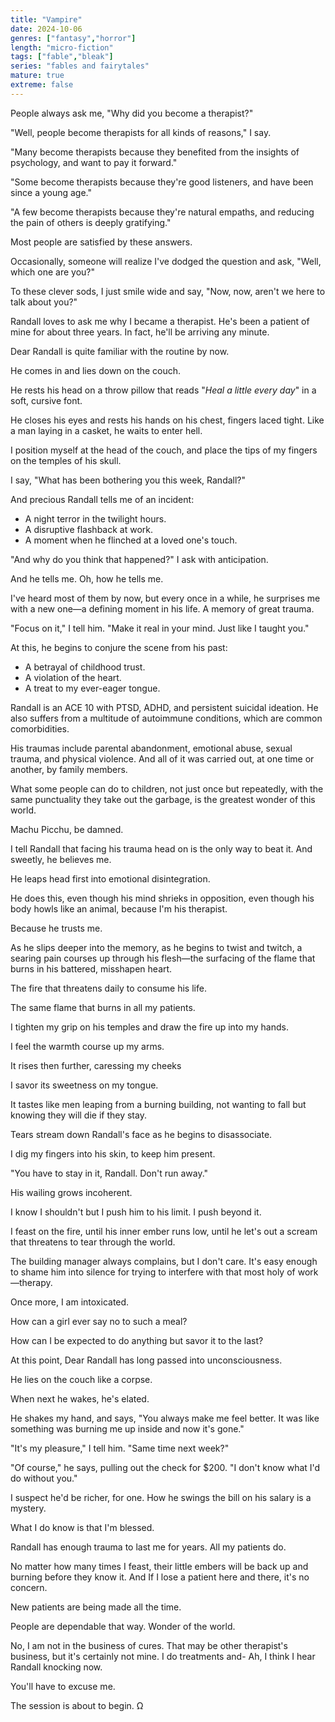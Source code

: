 ```yaml
---
title: "Vampire"
date: 2024-10-06
genres: ["fantasy","horror"]
length: "micro-fiction"
tags: ["fable","bleak"]
series: "fables and fairytales"
mature: true
extreme: false
---
```

People always ask me, "Why did you become a therapist?"

"Well, people become therapists for all kinds of reasons," I say.

"Many become therapists because they benefited from the insights of psychology, and want to pay it forward."

"Some become therapists because they're good listeners, and have been since a young age."

"A few become therapists because they're natural empaths, and reducing the pain of others is deeply gratifying."

Most people are satisfied by these answers.

Occasionally, someone will realize I've dodged the question and ask, "Well, which one are you?"

To these clever sods, I just smile wide and say, "Now, now, aren't we here to talk about you?"

Randall loves to ask me why I became a therapist. He's been a patient of mine for about three years. In fact, he'll be arriving any minute.

Dear Randall is quite familiar with the routine by now.

He comes in and lies down on the couch.

He rests his head on a throw pillow that reads "*Heal a little every day*" in a soft, cursive font.

He closes his eyes and rests his hands on his chest, fingers laced tight. Like a man laying in a casket, he waits to enter hell.

I position myself at the head of the couch, and place the tips of my fingers on the temples of his skull.

I say, "What has been bothering you this week, Randall?"

And precious Randall tells me of an incident:

- A night terror in the twilight hours.
- A disruptive flashback at work.
- A moment when he flinched at a loved one's touch.

"And why do you think that happened?" I ask with anticipation.

And he tells me. Oh, how he tells me.

I've heard most of them by now, but every once in a while, he surprises me with a new one—a defining moment in his life. A memory of great trauma.

"Focus on it," I tell him. "Make it real in your mind. Just like I taught you."

At this, he begins to conjure the scene from his past:

- A betrayal of childhood trust.
- A violation of the heart.
- A treat to my ever-eager tongue.

Randall is an ACE 10 with PTSD, ADHD, and persistent suicidal ideation. He also suffers from a multitude of autoimmune conditions, which are common comorbidities.

His traumas include parental abandonment, emotional abuse, sexual trauma, and physical violence. And all of it was carried out, at one time or another, by family members.

What some people can do to children, not just once but repeatedly, with the same punctuality they take out the garbage, is the greatest wonder of this world.

Machu Picchu, be damned.

I tell Randall that facing his trauma head on is the only way to beat it. And sweetly, he believes me.

He leaps head first into emotional disintegration.

He does this, even though his mind shrieks in opposition, even though his body howls like an animal, because I'm his therapist.

Because he trusts me.

As he slips deeper into the memory, as he begins to twist and twitch, a searing pain courses up through his flesh—the surfacing of the flame that burns in his battered, misshapen heart.

The fire that threatens daily to consume his life.

The same flame that burns in all my patients.

I tighten my grip on his temples and draw the fire up into my hands.

I feel the warmth course up my arms.

It rises then further, caressing my cheeks

I savor its sweetness on my tongue.

It tastes like men leaping from a burning building, not wanting to fall but knowing they will die if they stay.

Tears stream down Randall's face as he begins to disassociate.

I dig my fingers into his skin, to keep him present.

"You have to stay in it, Randall. Don't run away."

His wailing grows incoherent.

I know I shouldn't but I push him to his limit. I push beyond it.

I feast on the fire, until his inner ember runs low, until he let's out a scream that threatens to tear through the world.

The building manager always complains, but I don't care. It's easy enough to shame him into silence for trying to interfere with that most holy of work—therapy.

Once more, I am intoxicated.

How can a girl ever say no to such a meal?

How can I be expected to do anything but savor it to the last?

At this point, Dear Randall has long passed into unconsciousness.

He lies on the couch like a corpse.

When next he wakes, he's elated.

He shakes my hand, and says, "You always make me feel better. It was like something was burning me up inside and now it's gone."

"It's my pleasure," I tell him. "Same time next week?"

"Of course," he says, pulling out the check for $200. "I don't know what I'd do without you."

I suspect he'd be richer, for one. How he swings the bill on his salary is a mystery.

What I do know is that I'm blessed.

Randall has enough trauma to last me for years. All my patients do.

No matter how many times I feast, their little embers will be back up and burning before they know it. And If I lose a patient here and there, it's no concern.

New patients are being made all the time.

People are dependable that way. Wonder of the world.

No, I am not in the business of cures. That may be other therapist's business, but it's certainly not mine. I do treatments and- Ah, I think I hear Randall knocking now.

You'll have to excuse me.

The session is about to begin. Ω
